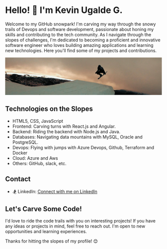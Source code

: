 # Hello! 👋 I'm Kevin Ugalde G.

Welcome to my GitHub snowpark! I'm carving my way through the snowy trails of Devops and software development, passionate about honing my skills and contributing to the tech community. As I navigate through the slopes of challenges, I'm dedicated to becoming a proficient and innovative software engineer who loves building amazing applications and learning new technologies. Here you'll find some of my projects and contributions.

![snowboarding](https://github.com/Chugague/chugague/blob/main/GH011678_1600608375890.jpg?raw=true)

## Technologies on the Slopes

- HTML5, CSS, JavaScript
- Frontend: Carving turns with React.js and Angular.
- Backend: Riding the backend with Node.js and Java.
- Databases: Navigating data mountains with MySQL, Oracle and PostgreSQL.
- Devops: Flying with jumps with Azure Devops, Github, Terraform and Docker
- Cloud: Azure and Aws
- Others: GitHub, slack, etc.

## Contact

- 🏂 LinkedIn: [Connect with me on LinkedIn](https://www.linkedin.com/in/kevin-ugalde-godoy-29185991/)

## Let's Carve Some Code!

I'd love to ride the code trails with you on interesting projects! If you have any ideas or projects in mind, feel free to reach out. I'm open to new opportunities and learning experiences.

Thanks for hitting the slopes of my profile! 😊
